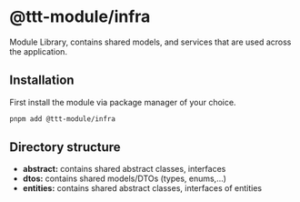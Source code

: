 # @ttt-module/infra

Module Library, contains shared models, and services that are used across the application.

## Installation

First install the module via package manager of your choice.

```bash
pnpm add @ttt-module/infra
```

## Directory structure

- **abstract:** contains shared abstract classes, interfaces
- **dtos:** contains shared models/DTOs (types, enums,...)
- **entities:** contains shared abstract classes, interfaces of entities
